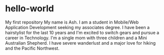 # hello-world
My first repository
My name is Ash. I am a student in Mobile/Web Application Development seeking my associates degree. I have been a hairstylist for the last 10 years and I'm excited to switch gears and pursue a career in Technology. I'm a single mom with three children and a Mini Australian Shepherd. I have severe wanderlust and a major love for hiking and the Pacific Northwest. 
